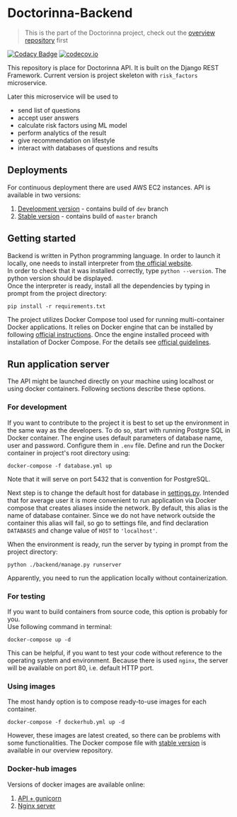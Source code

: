 # Doctorinna-Backend

> This is the part of the Doctorinna project, check out the [overview repository](https://github.com/Doctorinna/overview) first

[![Codacy Badge](https://app.codacy.com/project/badge/Grade/924cfbae7cbd4c889eca950aa645a362)](https://www.codacy.com/gh/Doctorinna/backend/dashboard?utm_source=github.com&amp;utm_medium=referral&amp;utm_content=Doctorinna/backend&amp;utm_campaign=Badge_Grade)
[![codecov.io](https://codecov.io/github/Doctorinna/backend/coverage.svg?branch=master)](https://app.codecov.io/gh/Doctorinna/backend?branch=master)

This repository is place for Doctorinna API. It is built on the Django REST Framework. Current version is project skeleton with `risk_factors` microservice. 

Later this microservice will be used to 
-   send list of questions 
-   accept user answers
-   calculate risk factors using ML model
-   perform analytics of the result
-   give recommendation on lifestyle
-   interact with databases of questions and results

## Deployments
For continuous deployment there are used AWS EC2 instances. API is available in two versions:
1.  [Development version](http://18.216.235.168) - contains build of `dev` branch
2.  [Stable version](http://3.128.254.206) - contains build of `master` branch

## Getting started
Backend is written in Python programming language. In order to launch it locally, one needs to install interpreter from [the official website](https://www.python.org/downloads/). \
In order to check that it was installed correctly, type `python --version`. The python version should be displayed.\
Once the interpreter is ready, install all the dependencies by typing in prompt from the project directory:
```
pip install -r requirements.txt
```
The project utilizes Docker Compose tool used for running multi-container Docker applications. It relies on Docker engine that can be installed by following [official instructions](https://docs.docker.com/engine/install/). Once the engine installed proceed with installation of Docker Compose. For the details see [official guidelines](https://docs.docker.com/compose/install/). 

## Run application server
The API might be launched directly on your machine using localhost or using docker containers. Following sections describe these options. 

### For development
If you want to contribute to the project it is best to set up the environment in the same way as the developers.
To do so, start with running Postgre SQL in Docker container. The engine uses default parameters of database name, user and password. Configure them in `.env` file.
Define and run the Docker container in project's root directory using:
```
docker-compose -f database.yml up
```
Note that it will serve on port 5432 that is convention for PostgreSQL. 

Next step is to change the default host for database in [settings.py](backend/backend/settings.py). 
Intended that for average user it is more convenient to run application via Docker compose that creates aliases inside the network. By default, this alias is the name of database container. 
Since we do not have network outside the container this alias will fail, so go to settings file, and find declaration `DATABASES` and change value of `HOST` to `'localhost'`. 

When the environment is ready, run the server by typing in prompt from the project directory:
```
python ./backend/manage.py runserver
```
Apparently, you need to run the application locally without containerization.

### For testing
If you want to build containers from source code, this option is probably for you. \
Use following command in terminal:  
```
docker-compose up -d
```
This can be helpful, if you want to test your code without reference to the operating system and environment. 
Because there is used `nginx`, the server will be available on port 80, i.e. default HTTP port.

### Using images
The most handy option is to compose ready-to-use images for each container.
```
docker-compose -f dockerhub.yml up -d
```
However, these images are latest created, so there can be problems with some functionalities. 
The Docker compose file with [stable version](https://github.com/Doctorinna/overview/blob/master/docker-compose.yml) is available in our overview repository.

### Docker-hub images
Versions of docker images are available online:
1.  [API + gunicorn](https://registry.hub.docker.com/repository/docker/aldanis/doctorinna-api)
2.  [Nginx server](https://registry.hub.docker.com/repository/docker/aldanis/doctorinna-nginx)
